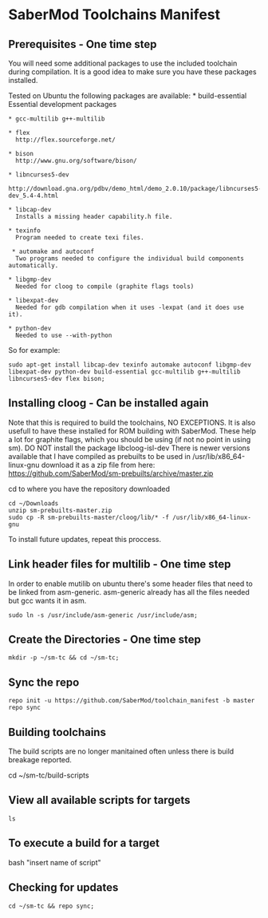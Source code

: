 SaberMod Toolchains Manifest
=====================

Prerequisites - One time step
----------------------

You will need some additional packages to use the included toolchain during compilation.  It is a good idea to make sure you have these packages installed.

Tested on Ubuntu the following packages are available:
    * build-essential
      Essential development packages

    * gcc-multilib g++-multilib

    * flex
      http://flex.sourceforge.net/

    * bison
      http://www.gnu.org/software/bison/

    * libncurses5-dev
      http://download.gna.org/pdbv/demo_html/demo_2.0.10/package/libncurses5-dev_5.4-4.html

    * libcap-dev
      Installs a missing header capability.h file.

    * texinfo
      Program needed to create texi files.

     * automake and autoconf
      Two programs needed to configure the individual build components automatically.

    * libgmp-dev
      Needed for cloog to compile (graphite flags tools)

    * libexpat-dev
      Needed for gdb compilation when it uses -lexpat (and it does use it).

    * python-dev
      Needed to use --with-python

So for example:

    sudo apt-get install libcap-dev texinfo automake autoconf libgmp-dev libexpat-dev python-dev build-essential gcc-multilib g++-multilib libncurses5-dev flex bison;

Installing cloog - Can be installed again
----------------------

Note that this is required to build the toolchains, NO EXCEPTIONS.  It is also usefull to have these installed for ROM building with SaberMod.  These help a lot for graphite flags, which you should be using (if not no point in using sm).  DO NOT install the package libcloog-isl-dev
There is newer versions available that I have compiled as prebuilts to be used in /usr/lib/x86_64-linux-gnu
download it as a zip file from here:
https://github.com/SaberMod/sm-prebuilts/archive/master.zip

cd to where you have the repository downloaded

    cd ~/Downloads
    unzip sm-prebuilts-master.zip
    sudo cp -R sm-prebuilts-master/cloog/lib/* -f /usr/lib/x86_64-linux-gnu

To install future updates, repeat this proccess.

Link header files for multilib - One time step
------------------------------

In order to enable mutilib on ubuntu there's some header files that need to be linked from asm-generic.  asm-generic already has all the files needed but gcc wants it in asm.

    sudo ln -s /usr/include/asm-generic /usr/include/asm;

Create the Directories - One time step
----------------------

    mkdir -p ~/sm-tc && cd ~/sm-tc;

Sync the repo
----------------------

    repo init -u https://github.com/SaberMod/toolchain_manifest -b master
    repo sync

Building toolchains
----------------------

The build scripts are no longer manitained often unless there is build breakage reported.

cd ~/sm-tc/build-scripts

View all available scripts for targets
-----------------------

    ls

To execute a build for a target
-----------------------

bash "insert name of script"

Checking for updates
-----------------------

    cd ~/sm-tc && repo sync;
